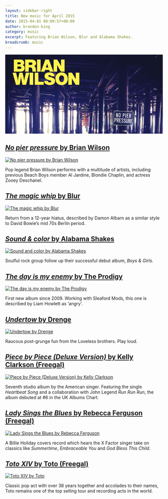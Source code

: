 ```yaml
---
layout: sidebar-right
title: New music for April 2015
date: 2015-04-01 08:09:57+00:00
author: brandon-king
category: music
excerpt: Featuring Brian Wilson, Blur and Alabama Shakes.
breadcrumb: music
---
```

![No pier pressure by Brian Wilson](/images/featured/featured-no-pier-pressure.jpg)

## [<cite>No pier pressure</cite> by Brian Wilson](https://suffolk.spydus.co.uk/cgi-bin/spydus.exe/ENQ/OPAC/BIBENQ/27199109?QRY=CTIBIB%3C%20IRN(49737552)&QRYTEXT=No%20pier%20pressure%20%5Bsound%20recording%5D)

[![No pier pressure by Brian Wilson](http://suffolklibraries.co.uk/wp-content/uploads/2015/03/nopierpressure.jpg)](https://suffolk.spydus.co.uk/cgi-bin/spydus.exe/ENQ/OPAC/BIBENQ/27199109?QRY=CTIBIB%3C%20IRN(49737552)&QRYTEXT=No%20pier%20pressure%20%5Bsound%20recording%5D)

Pop legend Brian Wilson performs with a multitude of artists, including previous Beach Boys member Al Jardine, Blondie Chaplin, and actress Zooey Deschanel.

## [<cite>The magic whip</cite> by Blur](https://suffolk.spydus.co.uk/cgi-bin/spydus.exe/ENQ/OPAC/BIBENQ/27200542?QRY=CTIBIB%3C%20IRN(49981076)&QRYTEXT=The%20magic%20whip%20%5Bsound%20recording%5D)

[![The magic whip by Blur](http://suffolklibraries.co.uk/wp-content/uploads/2015/03/themagicwhip.jpg)](https://suffolk.spydus.co.uk/cgi-bin/spydus.exe/ENQ/OPAC/BIBENQ/27200542?QRY=CTIBIB%3C%20IRN(49981076)&QRYTEXT=The%20magic%20whip%20%5Bsound%20recording%5D)

Return from a 12-year hiatus, described by Damon Albarn as a similar style to David Bowie&#8217;s mid 70s Berlin period.

## [<cite>Sound & color</cite> by Alabama Shakes](https://suffolk.spydus.co.uk/cgi-bin/spydus.exe/ENQ/OPAC/BIBENQ/27202199?QRY=CTIBIB%3C%20IRN(49813194)&QRYTEXT=Sound%20%26%20color%20%5Bsound%20recording%5D)

[![Sound and color by Alabama Shakes](http://suffolklibraries.co.uk/wp-content/uploads/2015/03/soundcolor.jpg)](https://suffolk.spydus.co.uk/cgi-bin/spydus.exe/ENQ/OPAC/BIBENQ/27202199?QRY=CTIBIB%3C%20IRN(49813194)&QRYTEXT=Sound%20%26%20color%20%5Bsound%20recording%5D)

Soulful rock group follow up their successful debut album, <cite>Boys & Girls</cite>.

## [<cite>The day is my enemy</cite> by The Prodigy](https://suffolk.spydus.co.uk/cgi-bin/spydus.exe/ENQ/OPAC/BIBENQ/27203881?QRY=CTIBIB%3C%20IRN(48512407)&QRYTEXT=The%20day%20is%20my%20enemy%20%5Bsound%20recording%5D)

[![The day is my enemy by The Prodigy](http://suffolklibraries.co.uk/wp-content/uploads/2015/03/thedayismyenemy.jpg)](https://suffolk.spydus.co.uk/cgi-bin/spydus.exe/ENQ/OPAC/BIBENQ/27203881?QRY=CTIBIB%3C%20IRN(48512407)&QRYTEXT=The%20day%20is%20my%20enemy%20%5Bsound%20recording%5D)

First new album since 2009. Working with Sleaford Mods, this one is described by Liam Howlett as ‘angry’.

## [<cite>Undertow</cite> by Drenge](https://suffolk.spydus.co.uk/cgi-bin/spydus.exe/ENQ/OPAC/BIBENQ/27205176?QRY=CTIBIB%3C%20IRN(38358538)&QRYTEXT=Undertow%20%5Bsound%20recording%5D)

[![Undertow by Drenge](http://suffolklibraries.co.uk/wp-content/uploads/2015/03/undertow.jpg)](https://suffolk.spydus.co.uk/cgi-bin/spydus.exe/ENQ/OPAC/BIBENQ/27205176?QRY=CTIBIB%3C%20IRN(38358538)&QRYTEXT=Undertow%20%5Bsound%20recording%5D)

Raucous post-grunge fun from the Loveless brothers. Play loud.

## [<cite>Piece by Piece (Deluxe Version)</cite> by Kelly Clarkson (Freegal)](http://suffolklibraries.freegalmusic.com/artists/view/S2VsbHkgQ2xhcmtzb24=/30520585/c29ueQ)

[![Piece by Piece (Deluxe Version) by Kelly Clarkson](http://suffolklibraries.co.uk/wp-content/uploads/2015/03/piecebypiece.png)](http://suffolklibraries.freegalmusic.com/artists/view/S2VsbHkgQ2xhcmtzb24=/30520585/c29ueQ)

Seventh studio album by the American singer. Featuring the single <cite>Heartbeat Song</cite> and a collaboration with John Legend <cite>Run Run Run</cite>, the album debuted at #6 in the UK Albums Chart.

## [<cite>Lady Sings the Blues</cite> by Rebecca Ferguson (Freegal)](http://suffolklibraries.freegalmusic.com/artists/view/UmViZWNjYSBGZXJndXNvbg==/29923971/c29ueQ)

[![Lady Sings the Blues by Rebecca Ferguson](http://suffolklibraries.co.uk/wp-content/uploads/2015/03/ladysingstheblues.jpg)](http://suffolklibraries.freegalmusic.com/artists/view/UmViZWNjYSBGZXJndXNvbg==/29923971/c29ueQ)

A Billie Holiday covers record which hears the X Factor singer take on classics like <cite>Summertime</cite>, <cite>Embraceable You</cite> and <cite>God Bless This Child</cite>.

## [<cite>Toto XIV</cite> by Toto (Freegal)](http://suffolklibraries.freegalmusic.com/artists/view/VG90bw==/889176372704/aW9kYQ)

[![Toto XIV by Toto](http://suffolklibraries.co.uk/wp-content/uploads/2015/03/totoxiv.jpg)](http://suffolklibraries.freegalmusic.com/artists/view/VG90bw==/889176372704/aW9kYQ)

Classic pop act with over 38 years together and accolades to their names, Toto remains one of the top selling tour and recording acts in the world.

